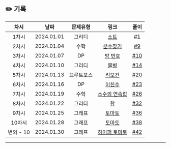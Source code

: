 ## ✏️ 기록   

| 차시 |    날짜    | 문제유형 | 링크 | 풀이 |
|:----:|:---------:|:----:|:-----:|:----:|
| 1차시 | 2024.01.01 |  그리디  | [소트](https://www.acmicpc.net/problem/1083)  | [#1](https://github.com/AlgoLeadMe/AlgoLeadMe-5/pull/1) |
| 2차시 | 2024.01.04 |  수학  | [분수찾기](https://www.acmicpc.net/problem/1193)  | [#9](https://github.com/AlgoLeadMe/AlgoLeadMe-5/pull/9) |
| 3차시 | 2024.01.07 |  DP  | [방 번호](https://www.acmicpc.net/problem/1082)  | [#10](https://github.com/AlgoLeadMe/AlgoLeadMe-5/pull/10) |
| 4차시 | 2024.01.10 |  그리디  | [물병](https://www.acmicpc.net/problem/1052)  | [#14](https://github.com/AlgoLeadMe/AlgoLeadMe-5/pull/14) |
| 5차시 | 2024.01.13 |  브루트포스  | [리모컨](https://www.acmicpc.net/problem/1107)  | [#20](https://github.com/AlgoLeadMe/AlgoLeadMe-5/pull/20) |
| 6차시 | 2024.01.16 |  DP  | [이친수](https://www.acmicpc.net/problem/2193)  | [#23](https://github.com/AlgoLeadMe/AlgoLeadMe-5/pull/23) |
| 7차시 | 2024.01.19 |  수학  | [소수의 연속합](https://www.acmicpc.net/problem/1644)  | [#26](https://github.com/AlgoLeadMe/AlgoLeadMe-5/pull/26) |
| 8차시 | 2024.01.22 |  그리디  | [합](https://www.acmicpc.net/problem/1132)  | [#32](https://github.com/AlgoLeadMe/AlgoLeadMe-5/pull/32) |
| 9차시 | 2024.01.25 |  그래프  | [토마토](https://www.acmicpc.net/problem/7576)  | [#36](https://github.com/AlgoLeadMe/AlgoLeadMe-5/pull/36) |
| 10차시 | 2024.01.28 |  그래프  | [토마토](https://www.acmicpc.net/problem/7569)  | [#38](https://github.com/AlgoLeadMe/AlgoLeadMe-5/pull/38) |
| 번외 - 10 | 2024.01.30 |  그래프  | [하이퍼 토마토](https://www.acmicpc.net/problem/17114)  | [#42](https://github.com/AlgoLeadMe/AlgoLeadMe-5/pull/42) |
---
